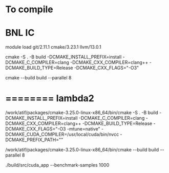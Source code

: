

To compile
========
BNL IC
========

module load git/2.11.1 cmake/3.23.1 llvm/13.0.1

cmake -S . -B build -DCMAKE_INSTALL_PREFIX=install -DCMAKE_C_COMPILER=clang -DCMAKE_CXX_COMPILER=clang++ -DCMAKE_BUILD_TYPE=Release -DCMAKE_CXX_FLAGS="-O3"

cmake --build build --parallel 8

========
lambda2
========

/work/atif/packages/cmake-3.25.0-linux-x86_64/bin/cmake -S . -B build -DCMAKE_INSTALL_PREFIX=install -DCMAKE_C_COMPILER=clang -DCMAKE_CXX_COMPILER=clang++ -DCMAKE_BUILD_TYPE=Release -DCMAKE_CXX_FLAGS="-O3 -mtune=native" -DCMAKE_CUDA_COMPILER=/usr/local/cuda/bin/nvcc -DCMAKE_PREFIX_PATH=""

/work/atif/packages/cmake-3.25.0-linux-x86_64/bin/cmake --build build --parallel 8

./build/src/cuda_app --benchmark-samples 1000
